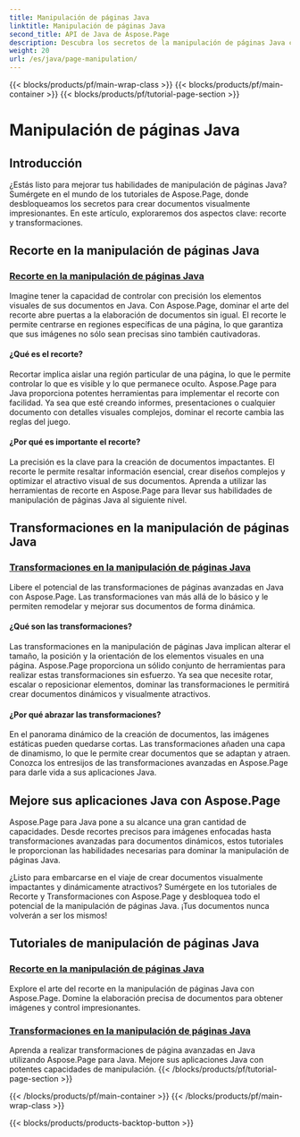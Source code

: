```yaml
---
title: Manipulación de páginas Java
linktitle: Manipulación de páginas Java
second_title: API de Java de Aspose.Page
description: Descubra los secretos de la manipulación de páginas Java con los tutoriales de Aspose.Page. Sumérgete en recortes y transformaciones para crear documentos visualmente impresionantes sin esfuerzo.
weight: 20
url: /es/java/page-manipulation/
---
```


{{< blocks/products/pf/main-wrap-class >}}
{{< blocks/products/pf/main-container >}}
{{< blocks/products/pf/tutorial-page-section >}}

# Manipulación de páginas Java


## Introducción

¿Estás listo para mejorar tus habilidades de manipulación de páginas Java? Sumérgete en el mundo de los tutoriales de Aspose.Page, donde desbloqueamos los secretos para crear documentos visualmente impresionantes. En este artículo, exploraremos dos aspectos clave: recorte y transformaciones.

## Recorte en la manipulación de páginas Java

### [Recorte en la manipulación de páginas Java](./clipping/)

Imagine tener la capacidad de controlar con precisión los elementos visuales de sus documentos en Java. Con Aspose.Page, dominar el arte del recorte abre puertas a la elaboración de documentos sin igual. El recorte le permite centrarse en regiones específicas de una página, lo que garantiza que sus imágenes no sólo sean precisas sino también cautivadoras.

#### ¿Qué es el recorte?

Recortar implica aislar una región particular de una página, lo que le permite controlar lo que es visible y lo que permanece oculto. Aspose.Page para Java proporciona potentes herramientas para implementar el recorte con facilidad. Ya sea que esté creando informes, presentaciones o cualquier documento con detalles visuales complejos, dominar el recorte cambia las reglas del juego.

#### ¿Por qué es importante el recorte?

La precisión es la clave para la creación de documentos impactantes. El recorte le permite resaltar información esencial, crear diseños complejos y optimizar el atractivo visual de sus documentos. Aprenda a utilizar las herramientas de recorte en Aspose.Page para llevar sus habilidades de manipulación de páginas Java al siguiente nivel.

## Transformaciones en la manipulación de páginas Java

### [Transformaciones en la manipulación de páginas Java](./transformations/)

Libere el potencial de las transformaciones de páginas avanzadas en Java con Aspose.Page. Las transformaciones van más allá de lo básico y le permiten remodelar y mejorar sus documentos de forma dinámica.

#### ¿Qué son las transformaciones?

Las transformaciones en la manipulación de páginas Java implican alterar el tamaño, la posición y la orientación de los elementos visuales en una página. Aspose.Page proporciona un sólido conjunto de herramientas para realizar estas transformaciones sin esfuerzo. Ya sea que necesite rotar, escalar o reposicionar elementos, dominar las transformaciones le permitirá crear documentos dinámicos y visualmente atractivos.

#### ¿Por qué abrazar las transformaciones?

En el panorama dinámico de la creación de documentos, las imágenes estáticas pueden quedarse cortas. Las transformaciones añaden una capa de dinamismo, lo que le permite crear documentos que se adaptan y atraen. Conozca los entresijos de las transformaciones avanzadas en Aspose.Page para darle vida a sus aplicaciones Java.

## Mejore sus aplicaciones Java con Aspose.Page

Aspose.Page para Java pone a su alcance una gran cantidad de capacidades. Desde recortes precisos para imágenes enfocadas hasta transformaciones avanzadas para documentos dinámicos, estos tutoriales le proporcionan las habilidades necesarias para dominar la manipulación de páginas Java.

¿Listo para embarcarse en el viaje de crear documentos visualmente impactantes y dinámicamente atractivos? Sumérgete en los tutoriales de Recorte y Transformaciones con Aspose.Page y desbloquea todo el potencial de la manipulación de páginas Java. ¡Tus documentos nunca volverán a ser los mismos!
## Tutoriales de manipulación de páginas Java
### [Recorte en la manipulación de páginas Java](./clipping/)
Explore el arte del recorte en la manipulación de páginas Java con Aspose.Page. Domine la elaboración precisa de documentos para obtener imágenes y control impresionantes.
### [Transformaciones en la manipulación de páginas Java](./transformations/)
Aprenda a realizar transformaciones de página avanzadas en Java utilizando Aspose.Page para Java. Mejore sus aplicaciones Java con potentes capacidades de manipulación.
{{< /blocks/products/pf/tutorial-page-section >}}

{{< /blocks/products/pf/main-container >}}
{{< /blocks/products/pf/main-wrap-class >}}

{{< blocks/products/products-backtop-button >}}
